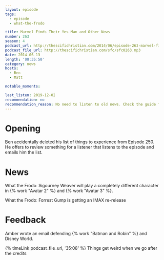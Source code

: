 ```yaml
---
layout: episode
tags:
  - episode
  - what-the-frodo

title: Marvel Finds Their Yes Man and Other News
number: 263
season: 4
podcast_url: http://thescifichristian.com/2014/06/episode-263-marvel-finds-their-yes-man-and-other-news/
podcast_file_url: http://thescifichristian.com/sfc/sfc0263.mp3
date: 2014-06-13
length: '00:35:50'
category: news
hosts:
  - Ben
  - Matt

notable_moments: 

last_listen: 2019-12-02
recommendation: no
recommendation_reason: No need to listen to old news. Check the guide for what's interesting in hindsight.
---
```

# Opening
Ben accidentally deleted his list of things to experience from Episode 250. He offers to review something for a listener that listens to the episode and emails him the list. 



# News
What the Frodo: Sigourney Weaver will play a completely different character in {% work "Avatar 2" %} and {% work "Avatar 3" %}.

What the Frodo: Forrest Gump is getting an IMAX re-release



# Feedback 
Amber wrote an email defending {% work "Batman and Robin" %} and Disney World. 

{% timeLink podcast_file_url, '35:08' %} Things get weird when we go after the credits